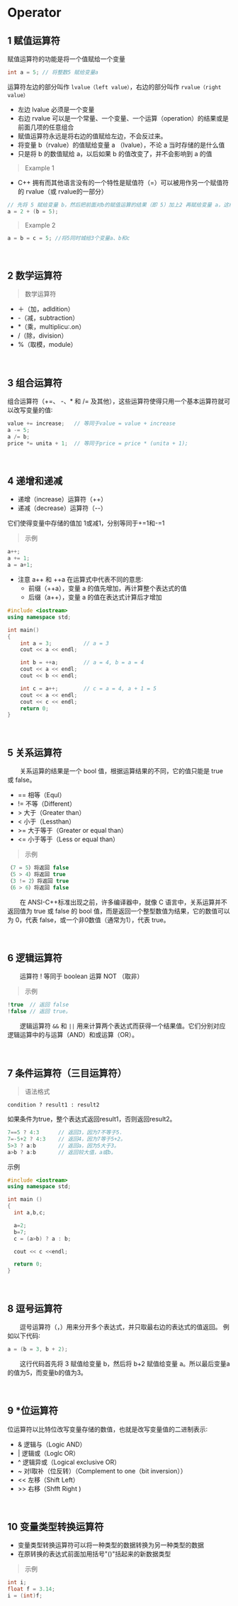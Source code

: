 &emsp;
# Operator

## 1 赋值运算符
赋值运算符的功能是将一个值赋给一个变量
```c++
int a = 5; // 将整数5 赋给变量a 
```

运算符左边的部分叫作 `lvalue（left value）`，右边的部分叫作 `rvalue（right value）`
- 左边 lvalue 必须是一个变量
- 右边 rvalue 可以是一个常量、一个变量、一个运算（operation）的结果或是前面几项的任意组合
- 赋值运算符永远是将右边的值赋给左边，不会反过来。
- 将变量 b（rvalue）的值赋给变量 a （lvalue），不论 a 当时存储的是什么值
- 只是将 b 的数值赋给 a，以后如果 b 的值改变了，并不会影响到 a 的值


>Example 1
- C++ 拥有而其他语言没有的一个特性是赋值符（=）可以被用作另一个赋值符的 rvalue（或 rvalue的一部分）
```c++
// 先将 5 赋给变量 b，然后把前面对b的赋值运算的结果（即 5）加上2 再赋给变量 a，这样最后a中的值为7
a = 2 + (b = 5);
```
>Example 2
```c++
a = b = c = 5; //将5同时城给3个变量a、b和c 
```

&emsp;
## 2 数学运算符
>数学运算符
- ＋（加，adldition）
- -（减，subtraction）
- *（乘，multiplicu∶.on）
- /（除，division）
- %（取模，module）

&emsp;
## 3 组合运算符
组合运算符（+=、 -、* 和 /= 及其他），这些运算符使得只用一个基本运算符就可以改写变量的值∶
```c++
value += increase;   // 等同于value = value + increase
a -= 5;
a /= b;
price *= unita + 1;  // 等同于price = price * (unita + 1);
```

&emsp;
## 4 递增和递减
- 递增（increase）运算符（++）
- 递减（decrease）运算符（--）

它们使得变量中存储的值加 1或减1，分别等同于+=1和-=1

>示例
```c++
a++;
a += 1;
a = a+1;
```


- 注意 a++ 和 ++a 在运算式中代表不同的意思∶
  - 前缀（++a），变量 a 的值先增加，再计算整个表达式的值
  - 后缀（a++），变量 a 的值在表达式计算后才增加
```c++
#include <iostream>
using namespace std;

int main()
{
    int a = 3;          // a = 3
    cout << a << endl;

    int b = ++a;        // a = 4, b = a = 4
    cout << a << endl;
    cout << b << endl;

    int c = a++;        // c = a = 4, a + 1 = 5
    cout << a << endl;
    cout << c << endl;
    return 0;
}
```


&emsp;
## 5 关系运算符
&emsp;&emsp;关系运算的结果是一个 bool 值，根据运算结果的不同，它的值只能是 true 或 false。

- == 相等（Equl）
- != 不等（Different）
- \> 大于（Greater than）
- < 小于（Lessthan）
- \>= 大于等于（Greater or equal than）
- <= 小于等于（Less or equal than）

>示例
```c++
（7 = 5）将返回 false
（5 > 4）将返回 true
（3 != 2）将返回 true
（6 > 6）将返回 false
```



&emsp;&emsp;在 ANSI-C++标准出现之前，许多编译器中，就像 C 语言中，关系运算并不返回值为 true 或 false 的 bool 值，而是返回一个整型数值为结果，它的数值可以为 0，代表 false，或一个非0数值（通常为1），代表 true。

&emsp;

## 6 逻辑运算符
&emsp;&emsp;运算符 ! 等同于 boolean 运算 NOT （取非）

>示例
```c++
!true  // 返回 false
!false // 返回 true。
```
&emsp;&emsp;逻辑运算符 `&&` 和 `||` 用来计算两个表达式而获得一个结果值。它们分别对应逻辑运算中的与运算（AND）和或运算（OR）。


&emsp;
## 7 条件运算符（三目运算符）
>语法格式
```
condition ? result1 : result2 
```
如果条件为true，整个表达式返回result1，否则返回result2。
```c++
7==5 ? 4:3      // 返回3，因为7不等于5. 
7=-5+2 ? 4:3    // 返回4，因为7等于5+2。 
5>3 ? a:b       // 返回a，因为5大于3。
a>b ? a:b       // 返回较大值，a或b。
```
示例
```c++
#include <iostream>
using namespace std;

int main ()
{
  int a,b,c;

  a=2;
  b=7;
  c = (a>b) ? a : b;

  cout << c <<endl;

  return 0;
}
```
&emsp;
## 8 逗号运算符
&emsp;&emsp;逗号运算符（，）用来分开多个表达式，并只取最右边的表达式的值返回。
例如以下代码∶
```c++
a = (b = 3, b + 2);
```
&emsp;&emsp;这行代码首先将 3 赋值给变量 b，然后将 b+2 赋值给变量 a。所以最后变量a的值为5，而变量b的值为3。

&emsp;
## 9 *位运算符
位运算符以比特位改写变量存储的数值，也就是改写变量值的二进制表示∶

- &	    逻辑与（Logic AND） 
- |		逻辑或（Loglc OR）
- ^		逻辑异或（Logical exclusive OR）
- ~		对l取补（位反转）（Complement to one（bit inversion）） 
- <<	左移（Shift Left）
- \>>	右移（Shfft Right )


&emsp;
## 10 变量类型转换运算符
- 变量类型转换运算符可以将一种类型的数据转换为另一种类型的数据
- 在原转换的表达式前面加用括号"()"括起来的新数据类型
>示例
```c++
int i;
float f = 3.14;
i = (int)f;
```
